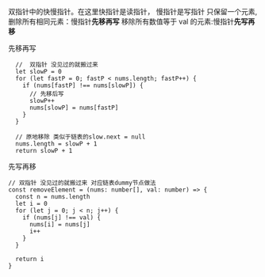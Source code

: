 双指针中的快慢指针。在这里快指针是读指针， 慢指针是写指针
只保留一个元素,删除所有相同元素：慢指针**先移再写**
移除所有数值等于 val 的元素:慢指针**先写再移**

先移再写

```JS
  //  双指针 没见过的就搬过来
  let slowP = 0
  for (let fastP = 0; fastP < nums.length; fastP++) {
    if (nums[fastP] !== nums[slowP]) {
      // 先移后写
      slowP++
      nums[slowP] = nums[fastP]
    }
  }

  // 原地移除 类似于链表的slow.next = null
  nums.length = slowP + 1
  return slowP + 1
```

先写再移

```JS
// 双指针 没见过的就搬过来 对应链表dummy节点做法
const removeElement = (nums: number[], val: number) => {
  const n = nums.length
  let i = 0
  for (let j = 0; j < n; j++) {
    if (nums[j] !== val) {
      nums[i] = nums[j]
      i++
    }
  }

  return i
}
```
